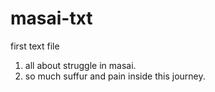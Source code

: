 # masai-txt
first text file
1. all about struggle in masai.
2. so much suffur and pain inside this journey.
